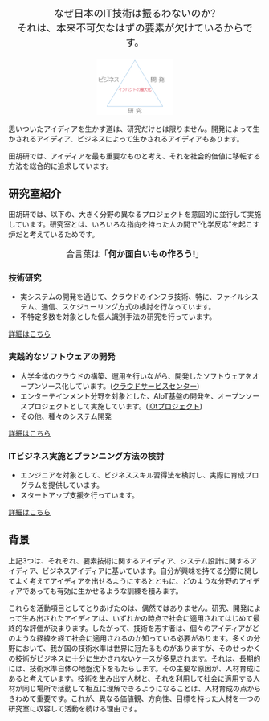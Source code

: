 <HeaderImage/>
<p style="text-align: center; font-size: 140%; font-weight: 300;">なぜ日本のIT技術は振るわないのか?<br>それは、本来不可欠なはずの要素が欠けているからです。</p>

<div style="text-align: center">
  <img src="./triangle.png" style="width: 30%;">
</div>

思いついたアイディアを生かす道は、研究だけとは限りません。開発によって生かされるアイディア、ビジネスによって生かされるアイディアもあります。

田胡研では、アイディアを最も重要なものと考え、それを社会的価値に移転する方法を総合的に追求しています。

## 研究室紹介
田胡研では、以下の、大きく分野の異なるプロジェクトを意図的に並行して実施しています。研究室とは、いろいろな指向を持った人の間で”化学反応”を起こす炉だと考えているためです。

<p style="text-align: center; font-size: 120%;">合言葉は「<strong>何か面白いもの作ろう!</strong>」</p>

### 技術研究
- 実システムの開発を通じて、クラウドのインフラ技術、特に、ファイルシステム、通信、スケジューリング方式の検討を行なっています。
- 不特定多数を対象とした個人識別手法の研究を行っています。

[詳細はこちら](./research/)

### 実践的なソフトウェアの開発
- 大学全体のクラウドの構築、運用を行いながら、開発したソフトウェアをオープンソース化しています。([クラウドサービスセンター](./development/cloud.html))
- エンターテインメント分野を対象とした、AIoT基盤の開発を、オープンソースプロジェクトとして実施しています。([iOtプロジェクト](./development/iot.html))
- その他、種々のシステム開発

[詳細はこちら](./development/)

### ITビジネス実施とプランニング方法の検討
- エンジニアを対象として、ビジネススキル習得法を検討し、実際に育成プログラムを提供しています。
- スタートアップ支援を行っています。

[詳細はこちら](./business/)

## 背景
上記3つは、それぞれ、要素技術に関するアイディア、システム設計に関するアイディア、ビジネスアイディアに基いています。自分が興味を持てる分野に関してよく考えてアイディアを出せるようにするとともに、どのような分野のアイディアであっても有効に生かせるような訓練を積みます。

これらを活動項目としてとりあげたのは、偶然ではありません。研究、開発によって生み出されたアイディアは、いずれかの時点で社会に適用されてはじめて最終的な評価が決まります。したがって、技術を志す者は、個々のアイディアがどのような経緯を経て社会に適用されるのか知っている必要があります。多くの分野において、我が国の技術水準は世界に冠たるものがありますが、そのせっかくの技術がビジネスに十分に生かされないケースが多見されます。それは、長期的には、技術水準自体の地盤沈下をもたらします。その主要な原因が、人材育成にあると考えています。技術を生み出す人材と、それを利用して社会に適用する人材が同じ場所で活動して相互に理解できるようになることは、人材育成の点からきわめて重要です。これが、異なる価値観、方向性、目標を持った人材を一つの研究室に収容して活動を続ける理由です。
